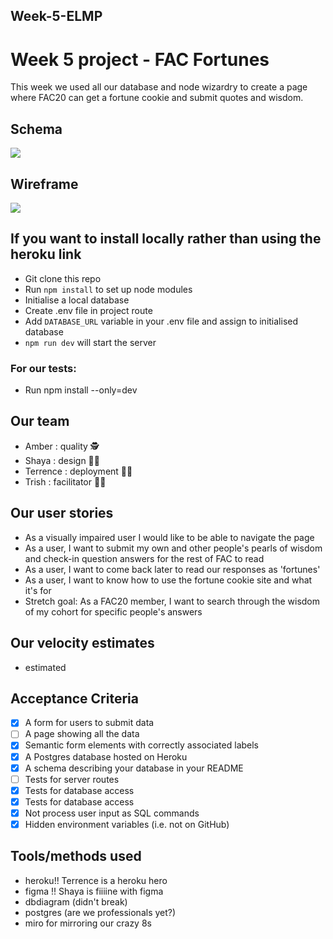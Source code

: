 ## Week-5-ELMP

# Week 5 project - FAC Fortunes 

This week we used all our database and node wizardry to create a page where FAC20 can get a fortune cookie and submit quotes and wisdom. 

## Schema 

![](https://i.imgur.com/PxINJD5.png)

## Wireframe 

![](https://i.imgur.com/jVFKXdx.png)


## If you want to install locally rather than using the heroku link 

- Git clone this repo
- Run `npm install` to set up node modules
- Initialise a local database
- Create .env file in project route
- Add `DATABASE_URL` variable in your .env file and assign to initialised database
- `npm run dev` will start the server 

### For our tests: 
- Run npm install --only=dev


## Our team 

- Amber : quality  🕵
- Shaya : design 👩‍🎨
- Terrence : deployment  🧙‍♂️
- Trish : facilitator  🧞‍♀️


## Our user stories 

- As a visually impaired user I would like to be able to navigate the page
- As a user, I want to submit my own and other people's pearls of wisdom and check-in question answers for the rest of FAC to read
- As a user, I want to come back later to read our responses as 'fortunes' 
- As a user, I want to know how to use the fortune cookie site and what it's for
- Stretch goal: As a FAC20 member, I want to search through the wisdom of my cohort for specific people's answers


## Our velocity estimates 

- estimated 

## Acceptance Criteria 

- [X] A form for users to submit data
- [ ] A page showing all the data
- [X] Semantic form elements with correctly associated labels
- [X] A Postgres database hosted on Heroku
- [X] A schema describing your database in your README
- [ ] Tests for server routes
- [X] Tests for database access
- [X] Tests for database access
- [X] Not process user input as SQL commands
- [X] Hidden environment variables (i.e. not on GitHub)

## Tools/methods used

- heroku!! Terrence is a heroku hero 
- figma !! Shaya is fiiiine with figma 
- dbdiagram (didn't break) 
- postgres (are we professionals yet?) 
- miro for mirroring our crazy 8s 

